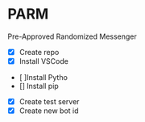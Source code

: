 # PARM
Pre-Approved Randomized Messenger

- [X] Create repo
- [X] Install VSCode
- [ ]Install Pytho
- [] Install pip
- [X] Create test server
- [X] Create new bot id
